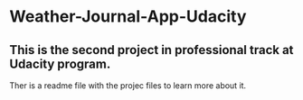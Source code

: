 # Weather-Journal-App-Udacity
This is the second project in professional track at Udacity program.
----
Ther is a readme file with the projec files to learn more about it.

